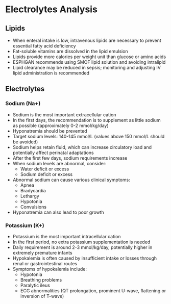 # Electrolytes Analysis

## Lipids
- When enteral intake is low, intravenous lipids are necessary to prevent essential fatty acid deficiency
- Fat-soluble vitamins are dissolved in the lipid emulsion
- Lipids provide more calories per weight unit than glucose or amino acids
- ESPHGAN recommends using SMOF lipid solution and avoiding intralipid
- Lipid clearance may be reduced in sepsis; monitoring and adjusting IV lipid administration is recommended

## Electrolytes

### Sodium (Na+)
- Sodium is the most important extracellular cation
- In the first days, the recommendation is to supplement as little sodium as possible (approximately 0-2 mmol/kg/day)
- Hyponatremia should be prevented
- Target sodium levels: 140-145 mmol/L (values above 150 mmol/L should be avoided)
- Sodium helps retain fluid, which can increase circulatory load and potentially affect perinatal adaptations
- After the first few days, sodium requirements increase
- When sodium levels are abnormal, consider:
  - Water deficit or excess
  - Sodium deficit or excess
- Abnormal sodium can cause various clinical symptoms:
  - Apnea
  - Bradycardia
  - Lethargy
  - Hypotonia
  - Convulsions
- Hyponatremia can also lead to poor growth

### Potassium (K+)
- Potassium is the most important intracellular cation
- In the first period, no extra potassium supplementation is needed
- Daily requirement is around 2-3 mmol/kg/day, potentially higher in extremely premature infants
- Hypokalemia is often caused by insufficient intake or losses through renal or gastrointestinal routes
- Symptoms of hypokalemia include:
  - Hypotonia
  - Breathing problems
  - Paralytic ileus
  - ECG abnormalities (QT prolongation, prominent U-wave, flattening or inversion of T-wave)
